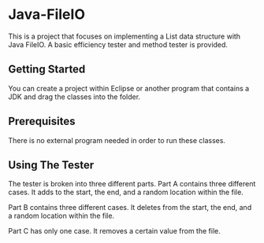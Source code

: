 # Java-FileIO
This is a project that focuses on implementing a List data structure with Java FileIO. A basic efficiency tester and method tester is provided.

## Getting Started
You can create a project within Eclipse or another program that contains a JDK and drag the classes into the folder.

## Prerequisites
There is no external program needed in order to run these classes.

## Using The Tester
The tester is broken into three different parts.
Part A contains three different cases.
It adds to the start, the end, and a random location within the file.

Part B contains three different cases.
It deletes from the start, the end, and a random location within the file.

Part C has only one case.
It removes a certain value from the file.

